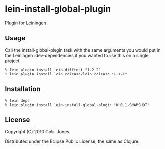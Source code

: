 # lein-install-global-plugin

Plugin for [Leiningen](http://github.com/technomancy/leiningen)

## Usage

Call the install-global-plugin task with the same arguments you would put in
the Leiningen :dev-dependencies if you wanted to use this on a single project.

    % lein plugin install lein-difftest "1.2.2"
    % lein plugin install lein-release/lein-release "1.1.1"

## Installation

    % lein deps
    % lein plugin install lein-install-global-plugin "0.0.1-SNAPSHOT"


## License

Copyright (C) 2010 Colin Jones

Distributed under the Eclipse Public License, the same as Clojure.
